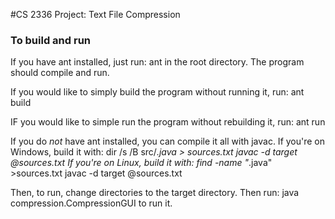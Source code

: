 #CS 2336 Project: Text File Compression

### To build and run
If you have ant installed, just run:
	ant
in the root directory. The program should compile and run.

If you would like to simply build the program without running it, run:
	ant build

IF you would like to simple run the program without rebuilding it, run:
	ant run

If you do *not* have ant installed, you can compile it all with javac. If you're on Windows, build it with:
	dir /s /B src/*.java > sources.txt
	javac -d target @sources.txt
If you're on Linux, build it with:
	find -name "*.java" >sources.txt
	javac -d target @sources.txt

Then, to run, change directories to the target directory. Then run:
	java compression.CompressionGUI
to run it.
